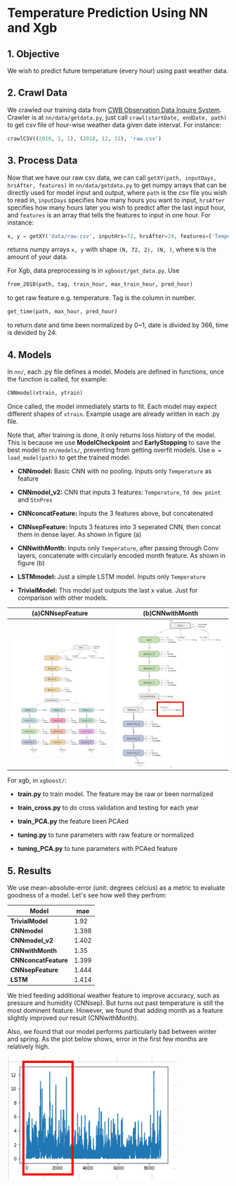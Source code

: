 # Temperature Prediction Using NN and Xgb

## 1. Objective
We wish to predict future temperature (every hour) using past weather data.

## 2. Crawl Data
We crawled our training data from [CWB Observation Data Inquire System](https://e-service.cwb.gov.tw/HistoryDataQuery/index.jsp?fbclid=IwAR03ffdzMn6oSFDsNSeT34qiOHi5ut4rmW3rIriom7PJGXeFaSqE5I9MyZg). Crawler is at `nn/data/getdata.py`, just call `crawl(startDate, endDate, path)` to get csv file of hour-wise weather data given date interval. For instance:
```python
crawlCSV((2010, 1, 1), (2018, 12, 31), 'raw.csv')
```

## 3. Process Data
Now that we have our raw csv data, we can call `getXY(path, inputDays, hrsAfter, features)` in `nn/data/getdata.py` to get numpy arrays that can be directly used for model input and output, where `path` is the csv file you wish to read in, `inputDays` specifies how many hours you want to input, `hrsAfter` specifies how many hours later you wish to predict after the last input hour, and `features` is an array that tells the features to input in one hour. For instance:
```python
x, y = getXY('data/raw.csv', inputHrs=72, hrsAfter=24, features=['Temperature','StnPres'])
```
returns numpy arrays `x, y` with shape `(N, 72, 2), (N, )`, where `N` is the amount of your data.

For Xgb, data preprocessing is in `xgboost/get_data.py`. Use
```python
from_2010(path, tag, train_hour, max_train_hour, pred_hour)
```
to get raw feature e.g. temperature. Tag is the column in number.
```python
get_time(path, max_hour, pred_hour)
```
to return date and time been normalized by 0~1, date is divided by 366, time is devided by 24.


## 4. Models
In `nn/`, each .py file defines a model. Models are defined in functions, once the function is called, for example:
```python
CNNmodel(xtrain, ytrain)
```
Once called, the model immediately starts to fit. Each model may expect different shapes of `xtrain`. Example usage are already written in each .py file.

Note that, after training is done, it only returns loss history of the model. This is because we use **ModelCheckpoint** and **EarlyStopping** to save the best model to `nn/models/`, preventing from getting overfit models. Use `m = load_model(path)` to get the trained model.

* **CNNmodel:** Basic CNN with no pooling. Inputs only `Temperature` as feature

* **CNNmodel_v2:** CNN that inputs 3 features: `Temperature`, `Td dew point` and `StnPres`

* **CNNconcatFeature:** Inputs the 3 features above, but concatenated

* **CNNsepFeature:** Inputs 3 features into 3 seperated CNN, then concat them in dense layer. As shown in figure (a)

* **CNNwithMonth:** Inputs only `Temperature`, after passing through Conv layers, concatenate with circularly encoded month feature. As shown in figure (b)

* **LSTMmodel:** Just a simple LSTM model. Inputs only `Temperature`

* **TrivialModel:** This model just outputs the last x value. Just for comparison with other models.

|**(a)CNNsepFeature**|**(b)CNNwithMonth**|
|-------|---------|
|![](./img/sepCNN.PNG)|![](./img/CNNwithMon.PNG)|

For xgb, in `xgboost/`:
* **train.py** to train model. The feature may be raw or been normalized
	
* **train_cross.py** to do cross validation and testing for each year
	
* **train_PCA.py** the feature been PCAed

* **tuning.py** to tune parameters with raw feature or normalized

* **tuning_PCA.py** to tune parameters with PCAed feature

## 5. Results
We use mean-absolute-error (unit: degrees celcius) as a metric to evaluate goodness of a model. Let's see how well they perfrom:

|Model|mae|
|---|---|
|**TrivialModel**|1.92|
|**CNNmodel**|1.398|
|**CNNmodel_v2**|1.402|
|**CNNwithMonth**|1.35|
|**CNNconcatFeature**|1.399|
|**CNNsepFeature**|1.444|
|**LSTM**|1.414|

We tried feeding additional weather feature to improve accuracy, such as pressure and humidity (CNNsep). But turns out past temperature is still the most dominent feature. However, we found that adding month as a feature slightly improved our result (CNNwithMonth).

Also, we found that our model performs particularly bad between winter and spring. As the plot below shows, error in the first few months are relatively high.    

![](/img/bigerror.PNG)
  
  
  
  
  
  
  

